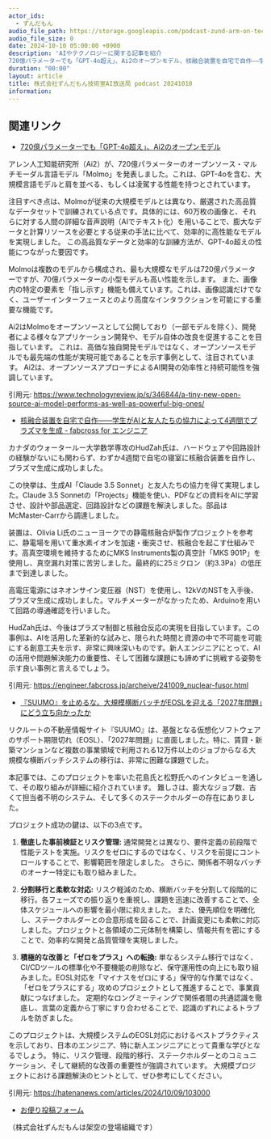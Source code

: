 ```yaml
---
actor_ids:
  - ずんだもん
audio_file_path: https://storage.googleapis.com/podcast-zund-arm-on-tech/audio/株式会社ずんだもん技術室AI放送局_podcast_20241010.mp3
audio_file_size: 0
date: 2024-10-10 05:00:00 +0900
description: 'AIやテクノロジーに関する記事を紹介  
720億パラメーターでも「GPT-4o超え」、Ai2のオープンモデル、核融合装置を自宅で自作――学生がAIと友人たちの協力によって4週間でプラズマを生成 - fabcross for エンジニア、『SUUMO』を止めるな。大規模横断バッチがEOSLを迎える「2027年問題」にどう立ち向かったか'
duration: "00:00"
layout: article
title: 株式会社ずんだもん技術室AI放送局 podcast 20241010
information: 
---
```


## 関連リンク


- [720億パラメーターでも「GPT-4o超え」、Ai2のオープンモデル](https://www.technologyreview.jp/s/346844/a-tiny-new-open-source-ai-model-performs-as-well-as-powerful-big-ones/)  



アレン人工知能研究所（Ai2）が、720億パラメーターのオープンソース・マルチモーダル言語モデル「Molmo」を発表しました。これは、GPT-4oを含む、大規模言語モデルと肩を並べる、もしくは凌駕する性能を持つとされています。

注目すべき点は、Molmoが従来の大規模モデルとは異なり、厳選された高品質なデータセットで訓練されている点です。具体的には、60万枚の画像と、それらに対する人間の詳細な音声説明（AIでテキスト化）を用いることで、膨大なデータと計算リソースを必要とする従来の手法に比べて、効率的に高性能なモデルを実現しました。  この高品質なデータと効率的な訓練方法が、GPT-4o超えの性能につながった要因です。

Molmoは複数のモデルから構成され、最も大規模なモデルは720億パラメーターですが、70億パラメーターの小型モデルも高い性能を示します。  また、画像内の特定の要素を「指し示す」機能も備えています。これは、画像認識だけでなく、ユーザーインターフェースとのより高度なインタラクションを可能にする重要な機能です。

Ai2はMolmoをオープンソースとして公開しており（一部モデルを除く）、開発者による様々なアプリケーション開発や、モデル自体の改良を促進することを目指しています。  これは、高価な独自開発モデルではなく、オープンソースモデルでも最先端の性能が実現可能であることを示す事例として、注目されています。  Ai2は、オープンソースアプローチによるAI開発の効率性と持続可能性を強調しています。


引用元: https://www.technologyreview.jp/s/346844/a-tiny-new-open-source-ai-model-performs-as-well-as-powerful-big-ones/


- [核融合装置を自宅で自作――学生がAIと友人たちの協力によって4週間でプラズマを生成 - fabcross for エンジニア](https://engineer.fabcross.jp/archeive/241009_nuclear-fusor.html)  



カナダのウォータールー大学数学専攻のHudZah氏は、ハードウェアや回路設計の経験がないにも関わらず、わずか4週間で自宅の寝室に核融合装置を自作し、プラズマ生成に成功しました。

この快挙は、生成AI「Claude 3.5 Sonnet」と友人たちの協力を得て実現しました。Claude 3.5 Sonnetの「Projects」機能を使い、PDFなどの資料をAIに学習させ、設計や部品選定、回路設計などの課題を解決しました。部品はMcMaster-Carrから調達しました。

装置は、Olivia Li氏のニューヨークでの静電核融合炉製作プロジェクトを参考に、静電場を用いて重水素イオンを加速・衝突させ、核融合を起こす仕組みです。高真空環境を維持するためにMKS Instruments製の真空計「MKS 901P」を使用し、真空漏れ対策に苦労しました。最終的に25ミクロン（約3.3Pa）の低圧まで到達しました。

高電圧電源にはネオンサイン変圧器（NST）を使用し、12kVのNSTを入手後、プラズマ生成に成功しました。マルチメーターがなかったため、Arduinoを用いて回路の導通確認を行いました。

HudZah氏は、今後はプラズマ制御と核融合反応の実現を目指しています。この事例は、AIを活用した革新的な試みと、限られた時間と資源の中で不可能を可能にする創意工夫を示す、非常に興味深いものです。新人エンジニアにとって、AIの活用や問題解決能力の重要性、そして困難な課題にも諦めずに挑戦する姿勢を示す良い事例と言えるでしょう。


引用元: https://engineer.fabcross.jp/archeive/241009_nuclear-fusor.html


- [『SUUMO』を止めるな。大規模横断バッチがEOSLを迎える「2027年問題」にどう立ち向かったか](https://hatenanews.com/articles/2024/10/09/103000)  



リクルートの不動産情報サイト『SUUMO』は、基盤となる仮想化ソフトウェアのサポート期限切れ（EOSL）、「2027年問題」に直面しました。特に、賃貸・新築マンションなど複数の事業領域で利用される12万件以上のジョブからなる大規模な横断バッチシステムの移行は、非常に困難な課題でした。

本記事では、このプロジェクトを率いた花島氏と松野氏へのインタビューを通して、その取り組みが詳細に紹介されています。  難しさは、膨大なジョブ数、古くて担当者不明のシステム、そして多くのステークホルダーの存在にありました。

プロジェクト成功の鍵は、以下の3点です。

1. **徹底した事前検証とリスク管理:**  通常開発とは異なり、要件定義の前段階で性能テストを実施。リスクをゼロにするのではなく、リスクを前提にコントロールすることで、影響範囲を限定しました。  さらに、関係者不明なバッチのオーナー特定にも取り組みました。

2. **分割移行と柔軟な対応:**  リスク軽減のため、横断バッチを分割して段階的に移行。各フェーズでの振り返りを重視し、課題を迅速に改善することで、全体スケジュールへの影響を最小限に抑えました。  また、優先順位を明確化し、ステークホルダーとの合意形成を図ることで、計画変更にも柔軟に対応しました。プロジェクトと各領域の二元体制を構築し、情報共有を密にすることで、効率的な開発と品質管理を実現しました。

3. **積極的な改善と「ゼロをプラス」への転換:**  単なるシステム移行ではなく、CI/CDツールの標準化や不要機能の削除など、保守運用性の向上にも取り組みました。EOSL対応を「マイナスをゼロにする」保守的な作業ではなく、「ゼロをプラスにする」攻めのプロジェクトとして推進することで、事業貢献につなげました。  定期的なロングミーティングで関係者間の共通認識を徹底し、言葉の定義から丁寧にすり合わせることで、認識のずれによるトラブルを防ぎました。


このプロジェクトは、大規模システムのEOSL対応におけるベストプラクティスを示しており、日本のエンジニア、特に新人エンジニアにとって貴重な学びとなるでしょう。  特に、リスク管理、段階的移行、ステークホルダーとのコミュニケーション、そして継続的な改善の重要性が強調されています。  大規模プロジェクトにおける課題解決のヒントとして、ぜひ参考にしてください。


引用元: https://hatenanews.com/articles/2024/10/09/103000



- [お便り投稿フォーム](https://forms.gle/ffg4JTfqdiqK62qf9)

（株式会社ずんだもんは架空の登場組織です）
